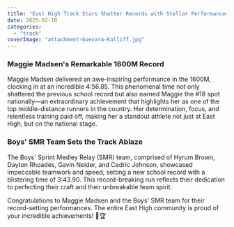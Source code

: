 ```yaml
---
title: "East High Track Stars Shatter Records with Stellar Performances"
date: 2025-02-10
categories: 
  - "track"
coverImage: "attachment-Guevara-Kalliff.jpg"
---
```


### Maggie Madsen's Remarkable 1600M Record

Maggie Madsen delivered an awe-inspiring performance in the 1600M, clocking in at an incredible 4:56.85. This phenomenal time not only shattered the previous school record but also earned Maggie the #18 spot nationally—an extraordinary achievement that highlights her as one of the top middle-distance runners in the country. Her determination, focus, and relentless training paid off, making her a standout athlete not just at East High, but on the national stage.

### Boys' SMR Team Sets the Track Ablaze

The Boys' Sprint Medley Relay (SMR) team, comprised of Hyrum Brown, Dayton Rhoades, Gavin Neider, and Cedric Johnson, showcased impeccable teamwork and speed, setting a new school record with a blistering time of 3:43.90. This record-breaking run reflects their dedication to perfecting their craft and their unbreakable team spirit.

Congratulations to Maggie Madsen and the Boys' SMR team for their record-setting performances. The entire East High community is proud of your incredible achievements! 🌟🏆
